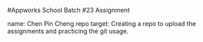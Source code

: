 #Appworks School Batch #23 Assignment

name: Chen Pin Cheng
repo target:
Creating a repo to upload the assignments and practicing the git usage.


